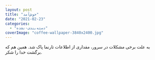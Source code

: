 ```yaml
---
layout: post
title: "خوش‌آمد"
date: "2021-02-23"
categories: 
  - "دسته‌بندی-نشده"
coverImage: "coffee-wallpaper-3840x2400.jpg"
---
```


به علت برخی مشکلات در سرور، مقداری از اطلاعات تارنما پاک شد. همین هم که برگشت خدا را شکر.
